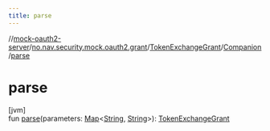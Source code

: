 ```yaml
---
title: parse
---
```

//[mock-oauth2-server](../../../../index.html)/[no.nav.security.mock.oauth2.grant](../../index.html)/[TokenExchangeGrant](../index.html)/[Companion](index.html)/[parse](parse.html)



# parse



[jvm]\
fun [parse](parse.html)(parameters: [Map](https://kotlinlang.org/api/latest/jvm/stdlib/kotlin.collections/-map/index.html)&lt;[String](https://kotlinlang.org/api/latest/jvm/stdlib/kotlin/-string/index.html), [String](https://kotlinlang.org/api/latest/jvm/stdlib/kotlin/-string/index.html)&gt;): [TokenExchangeGrant](../index.html)




